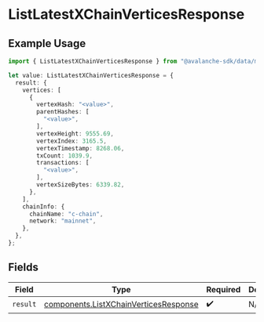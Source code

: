 # ListLatestXChainVerticesResponse

## Example Usage

```typescript
import { ListLatestXChainVerticesResponse } from "@avalanche-sdk/data/models/operations";

let value: ListLatestXChainVerticesResponse = {
  result: {
    vertices: [
      {
        vertexHash: "<value>",
        parentHashes: [
          "<value>",
        ],
        vertexHeight: 9555.69,
        vertexIndex: 3165.5,
        vertexTimestamp: 8268.06,
        txCount: 1039.9,
        transactions: [
          "<value>",
        ],
        vertexSizeBytes: 6339.82,
      },
    ],
    chainInfo: {
      chainName: "c-chain",
      network: "mainnet",
    },
  },
};
```

## Fields

| Field                                                                                          | Type                                                                                           | Required                                                                                       | Description                                                                                    |
| ---------------------------------------------------------------------------------------------- | ---------------------------------------------------------------------------------------------- | ---------------------------------------------------------------------------------------------- | ---------------------------------------------------------------------------------------------- |
| `result`                                                                                       | [components.ListXChainVerticesResponse](../../models/components/listxchainverticesresponse.md) | :heavy_check_mark:                                                                             | N/A                                                                                            |